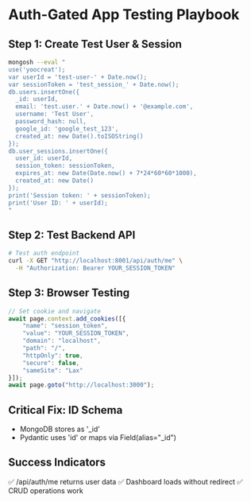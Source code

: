 # Auth-Gated App Testing Playbook

## Step 1: Create Test User & Session
```bash
mongosh --eval "
use('yoocreat');
var userId = 'test-user-' + Date.now();
var sessionToken = 'test_session_' + Date.now();
db.users.insertOne({
  _id: userId,
  email: 'test.user.' + Date.now() + '@example.com',
  username: 'Test User',
  password_hash: null,
  google_id: 'google_test_123',
  created_at: new Date().toISOString()
});
db.user_sessions.insertOne({
  user_id: userId,
  session_token: sessionToken,
  expires_at: new Date(Date.now() + 7*24*60*60*1000),
  created_at: new Date()
});
print('Session token: ' + sessionToken);
print('User ID: ' + userId);
"
```

## Step 2: Test Backend API
```bash
# Test auth endpoint
curl -X GET "http://localhost:8001/api/auth/me" \
  -H "Authorization: Bearer YOUR_SESSION_TOKEN"
```

## Step 3: Browser Testing
```javascript
// Set cookie and navigate
await page.context.add_cookies([{
    "name": "session_token",
    "value": "YOUR_SESSION_TOKEN",
    "domain": "localhost",
    "path": "/",
    "httpOnly": true,
    "secure": false,
    "sameSite": "Lax"
}]);
await page.goto("http://localhost:3000");
```

## Critical Fix: ID Schema
- MongoDB stores as '_id'
- Pydantic uses 'id' or maps via Field(alias="_id")

## Success Indicators
✅ /api/auth/me returns user data
✅ Dashboard loads without redirect
✅ CRUD operations work
